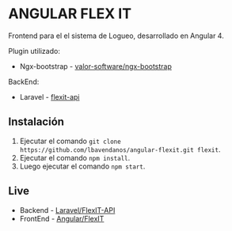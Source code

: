 # ANGULAR FLEX IT
Frontend para el el sistema de Logueo, desarrollado en Angular 4.

Plugin utilizado:
* Ngx-bootstrap - [valor-software/ngx-bootstrap](https://github.com/valor-software/ngx-bootstrap)

BackEnd:
* Laravel - [flexit-api](https://github.com/lbavendanos/laravel-flexit-api)

## Instalación

1. Ejecutar el comando `git clone https://github.com/lbavendanos/angular-flexit.git flexit`.
2. Ejecutar el comando `npm install`.
4. Luego ejecutar el comando `npm start`.

## Live

* Backend - [Laravel/FlexIT-API](https://flexit-api.herokuapp.com/)
* FrontEnd - [Angular/FlexIT](https://flexit.herokuapp.com/)